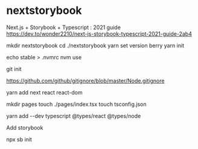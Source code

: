 # nextstorybook

Next.js + Storybook + Typescript : 2021 guide
https://dev.to/wonder2210/next-js-storybook-typescript-2021-guide-2ab4

mkdir nextstorybook
cd ./nextstorybook
yarn set version berry
yarn init

echo stable > .nvmrc
nvm use

git init

https://github.com/github/gitignore/blob/master/Node.gitignore

yarn add next react react-dom

mkdir pages
touch ./pages/index.tsx
touch tsconfig.json

yarn add --dev typescript @types/react @types/node

Add storybook

npx sb init
